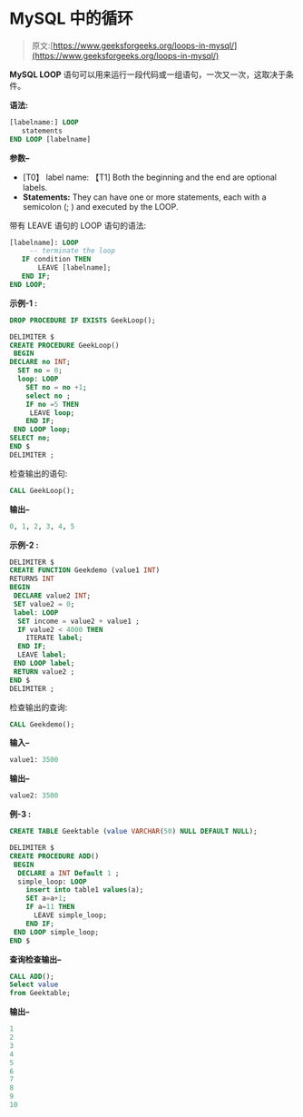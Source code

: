 # MySQL 中的循环

> 原文:[https://www.geeksforgeeks.org/loops-in-mysql/](https://www.geeksforgeeks.org/loops-in-mysql/)

**MySQL LOOP** 语句可以用来运行一段代码或一组语句，一次又一次，这取决于条件。

**语法:**

```sql
[labelname:] LOOP
   statements
END LOOP [labelname]
```

**参数–**

*   [T0】 label name: 【T1] Both the beginning and the end are optional labels.
*   **Statements:** They can have one or more statements, each with a semicolon (; ) and executed by the LOOP.

带有 LEAVE 语句的 LOOP 语句的语法:

```sql
[labelname]: LOOP
     -- terminate the loop
   IF condition THEN
       LEAVE [labelname];
   END IF;
END LOOP;
```

**示例-1 :**

```sql
DROP PROCEDURE IF EXISTS GeekLoop();
```

```sql
DELIMITER $ 
CREATE PROCEDURE GeekLoop()
 BEGIN
DECLARE no INT;
  SET no = 0;
  loop: LOOP
    SET no = no +1;
    select no ;
    IF no =5 THEN
     LEAVE loop;
    END IF;
 END LOOP loop;
SELECT no;
END $
DELIMITER ;
```

检查输出的语句:

```sql
CALL GeekLoop();
```

**输出–**

```sql
0, 1, 2, 3, 4, 5
```

**示例-2 :**

```sql
DELIMITER $
CREATE FUNCTION Geekdemo (value1 INT)
RETURNS INT
BEGIN
 DECLARE value2 INT;
 SET value2 = 0;
 label: LOOP
  SET income = value2 + value1 ;
  IF value2 < 4000 THEN
    ITERATE label;
  END IF;
  LEAVE label;
 END LOOP label;
 RETURN value2 ;
END $
DELIMITER ;
```

检查输出的查询:

```sql
CALL Geekdemo();
```

**输入–**

```sql
value1: 3500
```

**输出–**

```sql
value2: 3500
```

**例-3 :**

```sql
CREATE TABLE Geektable (value VARCHAR(50) NULL DEFAULT NULL); 
```

```sql
DELIMITER $ 
CREATE PROCEDURE ADD()
 BEGIN
  DECLARE a INT Default 1 ;
  simple_loop: LOOP     
    insert into table1 values(a);
    SET a=a+1;
    IF a=11 THEN
      LEAVE simple_loop;
    END IF;
 END LOOP simple_loop;
END $
```

**查询检查输出–**

```sql
CALL ADD();
Select value 
from Geektable;
```

**输出–**

```sql
1
2
3
4
5
6
7
8
9
10 
```